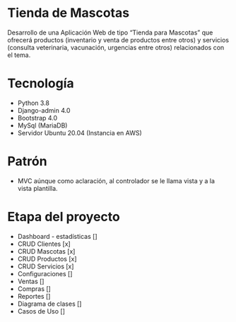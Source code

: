 # Tienda de Mascotas
Desarrollo de una Aplicación Web de tipo “Tienda para Mascotas” que ofrecerá productos (inventario y venta de productos entre otros) y servicios (consulta veterinaria, vacunación, urgencias entre otros) relacionados con el tema.

# Tecnología

* Python 3.8
* Django-admin 4.0
* Bootstrap 4.0
* MySql (MariaDB)
* Servidor Ubuntu 20.04 (Instancia en AWS)

# Patrón

* MVC aúnque como aclaración, al controlador se le llama vista y a la vista plantilla. 

# Etapa del proyecto

* Dashboard - estadísticas []
* CRUD Clientes [x]
* CRUD Mascotas [x]
* CRUD Productos [x]
* CRUD Servicios [x]
* Configuraciones []
* Ventas []
* Compras []
* Reportes []
* Diagrama de clases []
* Casos de Uso []